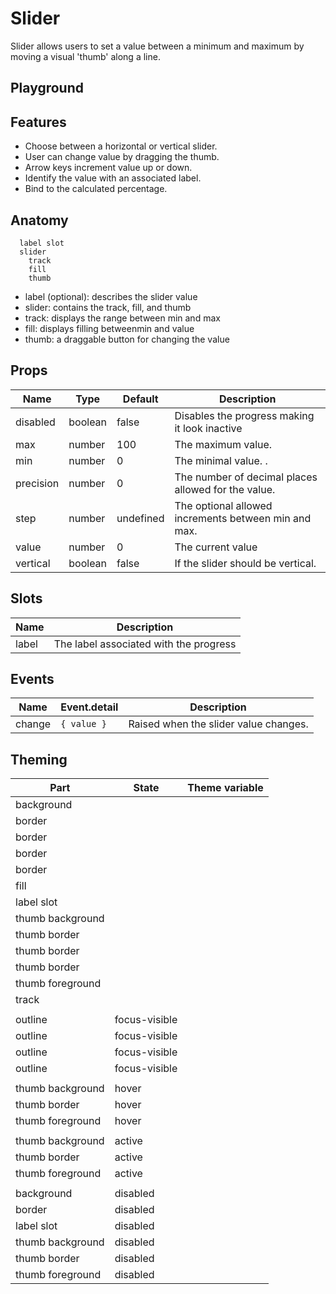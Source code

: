 # Slider

Slider allows users to set a value between a minimum and maximum by moving a visual 'thumb' along a line.

<script>
    import Example from './SliderExample.svelte';
    import ThemePropCard from '../ThemePropCard.svelte';
</script>

## Playground

<Example />

## Features

- Choose between a horizontal or vertical slider.
- User can change value by dragging the thumb.
- Arrow keys increment value up or down.
- Identify the value with an associated label.
- Bind to the calculated percentage.

## Anatomy

```
  label slot
  slider
    track
    fill
    thumb
```

- label (optional): describes the slider value
- slider: contains the track, fill, and thumb
- track: displays the range between min and max
- fill: displays filling betweenmin and value
- thumb: a draggable button for changing the value

## Props

| Name      | Type    | Default   | Description                                          |
| --------- | ------- | --------- | ---------------------------------------------------- |
| disabled  | boolean | false     | Disables the progress making it look inactive        |
| max       | number  | 100       | The maximum value.                                   |
| min       | number  | 0         | The minimal value. .                                 |
| precision | number  | 0         | The number of decimal places allowed for the value.  |
| step      | number  | undefined | The optional allowed increments between min and max. |
| value     | number  | 0         | The current value                                    |
| vertical  | boolean | false     | If the slider should be vertical.                    |

## Slots

| Name  | Description                            |
| ----- | -------------------------------------- |
| label | The label associated with the progress |

## Events

| Name   | Event.detail | Description                           |
| ------ | ------------ | ------------------------------------- |
| change | `{ value }`  | Raised when the slider value changes. |

## Theming

| Part             | State         | Theme variable                                               |
| ---------------- | ------------- | ------------------------------------------------------------ |
| background       |               | <ThemePropCard name='--Common__background-color'/>           |
| border           |               | <ThemePropCard name='--Common__border-color'/>               |
| border           |               | <ThemePropCard name='--Common__border-radius'/>              |
| border           |               | <ThemePropCard name='--Common__border-style'/>               |
| border           |               | <ThemePropCard name='--Common__border-width'/>               |
| fill             |               | <ThemePropCard name='--Display__color' />                    |
| label slot       |               | <ThemePropCard name='--Display__color--subtle' />            |
| thumb background |               | <ThemePropCard name='--Button__background-color'/>           |
| thumb border     |               | <ThemePropCard name='--Button__border-color'/>               |
| thumb border     |               | <ThemePropCard name='--Button__border-style'/>               |
| thumb border     |               | <ThemePropCard name='--Button__border-width'/>               |
| thumb foreground |               | <ThemePropCard name='--Button__color'/>                      |
| track            |               | <ThemePropCard name='--Display__background-color' />         |
|                  |               |                                                              |
| outline          | focus-visible | <ThemePropCard name='--Common__outline-color' />             |
| outline          | focus-visible | <ThemePropCard name='--Common__outline-offset' />            |
| outline          | focus-visible | <ThemePropCard name='--Common__outline-style' />             |
| outline          | focus-visible | <ThemePropCard name='--Common__outline-width' />             |
|                  |               |                                                              |
| thumb background | hover         | <ThemePropCard name='--Button__background-color--hover'/>    |
| thumb border     | hover         | <ThemePropCard name='--Button__border-color--hover'/>        |
| thumb foreground | hover         | <ThemePropCard name='--Button__color--hover'/>               |
|                  |               |                                                              |
| thumb background | active        | <ThemePropCard name='--Button__background-color--active'/>   |
| thumb border     | active        | <ThemePropCard name='--Button__border-color--active'/>       |
| thumb foreground | active        | <ThemePropCard name='--Button__color--active'/>              |
|                  |               |                                                              |
| background       | disabled      | <ThemePropCard name='--Common__background-color--disabled'/> |
| border           | disabled      | <ThemePropCard name='--Common__border-color--disabled'/>     |
| label slot       | disabled      | <ThemePropCard name='--Display__color--disabled' />          |
| thumb background | disabled      | <ThemePropCard name='--Button__background-color--disabled'/> |
| thumb border     | disabled      | <ThemePropCard name='--Button__border-color--disabled'/>     |
| thumb foreground | disabled      | <ThemePropCard name='--Button__color--disabled'/>            |
